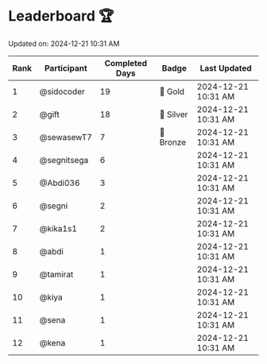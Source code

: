 # Leaderboard 🏆

Updated on: 2024-12-21 10:31 AM

| Rank | Participant       | Completed Days | Badge      | Last Updated         |
|------|-------------------|----------------|------------|----------------------|
| 1    | @sidocoder        | 19             | 🏅 Gold     | 2024-12-21 10:31 AM |
| 2    | @gift             | 18             | 🥈 Silver   | 2024-12-21 10:31 AM |
| 3    | @sewasewT7        | 7              | 🥉 Bronze   | 2024-12-21 10:31 AM |
| 4    | @segnitsega       | 6              |            | 2024-12-21 10:31 AM |
| 5    | @Abdi036          | 3              |            | 2024-12-21 10:31 AM |
| 6    | @segni            | 2              |            | 2024-12-21 10:31 AM |
| 7    | @kika1s1          | 2              |            | 2024-12-21 10:31 AM |
| 8    | @abdi             | 1              |            | 2024-12-21 10:31 AM |
| 9    | @tamirat          | 1              |            | 2024-12-21 10:31 AM |
| 10   | @kiya             | 1              |            | 2024-12-21 10:31 AM |
| 11   | @sena             | 1              |            | 2024-12-21 10:31 AM |
| 12   | @kena             | 1              |            | 2024-12-21 10:31 AM |
